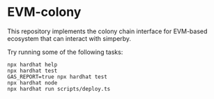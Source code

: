 # EVM-colony

This repository implements the colony chain interface for EVM-based ecosystem that can interact with simperby.

Try running some of the following tasks:

```shell
npx hardhat help
npx hardhat test
GAS_REPORT=true npx hardhat test
npx hardhat node
npx hardhat run scripts/deploy.ts
```
